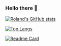 ### Hello there 👋

[![Roland's GitHub stats](https://github-readme-stats.vercel.app/api?username=moslienko&layout=compact&show_icons=true&hide_rank=true)](https://github.com/moslienko/github-readme-stats)

[![Top Langs](https://github-readme-stats.vercel.app/api/top-langs/?username=moslienko&layout=compact)](https://github.com/moslienko/github-readme-stats)

[![Readme Card](https://github-readme-stats.vercel.app/api/pin/?username=moslienko&repo=appviewutilits)](https://github.com/anuraghazra/github-readme-stats)